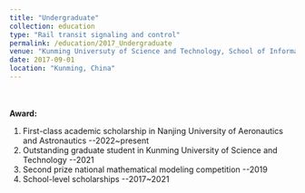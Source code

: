 ```yaml
---
title: "Undergraduate"
collection: education
type: "Rail transit signaling and control"
permalink: /education/2017_Undergraduate
venue: "Kunming Universuty of Science and Technology, School of Information Engineering and Automatization "
date: 2017-09-01
location: "Kunming, China"
---
```

\
\
**Award:**
1. First-class academic scholarship in Nanjing University of Aeronautics and Astronautics --2022~present
2. Outstanding graduate student in Kunming University of Science and Technology --2021
3. Second prize national mathematical modeling competition --2019
1. School-level scholarships --2017~2021
